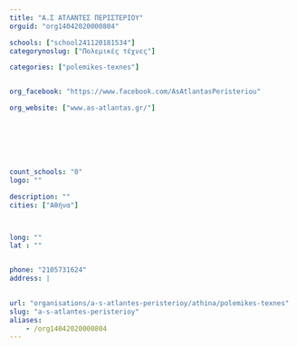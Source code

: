 ```yaml
---
title: "Α.Σ ΑΤΛΑΝΤΕΣ ΠΕΡΙΣΤΕΡΙΟΥ"
orguid: "org14042020000804"

schools: ["school241120181534"]
categorynoslug: ["Πολεμικές τέχνες"]

categories: ["polemikes-texnes"]


org_facebook: "https://www.facebook.com/AsAtlantasPeristeriou"

org_website: ["www.as-atlantas.gr/"]







count_schools: "0"
logo: ""

description: ""
cities: ["Αθήνα"]



long: ""
lat : ""


phone: "2105731624"
address: |
    

url: "organisations/a-s-atlantes-peristerioy/athina/polemikes-texnes"
slug: "a-s-atlantes-peristerioy"
aliases:
    - /org14042020000804
---
```



